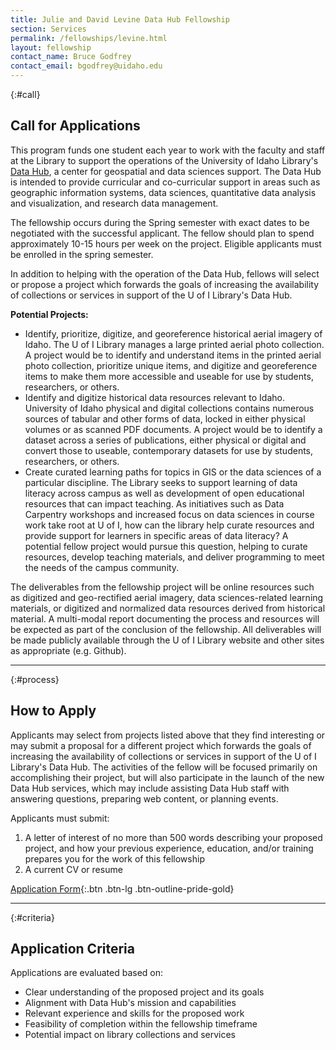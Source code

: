 ```yaml
---
title: Julie and David Levine Data Hub Fellowship
section: Services
permalink: /fellowships/levine.html
layout: fellowship
contact_name: Bruce Godfrey
contact_email: bgodfrey@uidaho.edu
---
```


{:#call}
## Call for Applications

This program funds one student each year to work with the faculty and staff at the Library to support the operations of the University of Idaho Library's [Data Hub](/datahub/), a center for geospatial and data sciences support. The Data Hub is intended to provide curricular and co-curricular support in areas such as geographic information systems, data sciences, quantitative data analysis and visualization, and research data management.

The fellowship occurs during the Spring semester with exact dates to be negotiated with the successful applicant. The fellow should plan to spend approximately 10-15 hours per week on the project. Eligible applicants must be enrolled in the spring semester.

In addition to helping with the operation of the Data Hub, fellows will select or propose a project which forwards the goals of increasing the availability of collections or services in support of the U of I Library's Data Hub.

**Potential Projects:**

- Identify, prioritize, digitize, and georeference historical aerial imagery of Idaho. The U of I Library manages a large printed aerial photo collection. A project would be to identify and understand items in the printed aerial photo collection, prioritize unique items, and digitize and georeference items to make them more accessible and useable for use by students, researchers, or others.
- Identify and digitize historical data resources relevant to Idaho. University of Idaho physical and digital collections contains numerous sources of tabular and other forms of data, locked in either physical volumes or as scanned PDF documents.  A project would be to identify a dataset across a series of publications, either physical or digital and convert those to useable, contemporary datasets for use by students, researchers, or others.
- Create curated learning paths for topics in GIS or the data sciences of a particular discipline. The Library seeks to support learning of data literacy across campus as well as development of open educational resources that can impact teaching. As initiatives such as Data Carpentry workshops and increased focus on data sciences in course work take root at U of I, how can the library help curate resources and provide support for learners in specific areas of data literacy? A potential fellow project would pursue this question, helping to curate resources, develop teaching materials, and deliver programming to meet the needs of the campus community.

The deliverables from the fellowship project will be online resources such as digitized and geo-rectified aerial imagery, data sciences-related learning materials, or digitized and normalized data resources derived from historical material. A multi-modal report documenting the process and resources will be expected as part of the conclusion of the fellowship. All deliverables will be made publicly available through the U of I Library website and other sites as appropriate (e.g. Github).

---

{:#process}
## How to Apply

Applicants may select from projects listed above that they find interesting or may submit a proposal for a different project which forwards the goals of increasing the availability of collections or services in support of the U of I Library's Data Hub. The activities of the fellow will be focused primarily on accomplishing their project, but will also participate in the launch of the new Data Hub services, which may include assisting Data Hub staff with answering questions, preparing web content, or planning events.

Applicants must submit:

1. A letter of interest of no more than 500 words describing your proposed project, and how your previous experience, education, and/or training prepares you for the work of this fellowship
2. A current CV or resume

[Application Form](https://uidaho.co1.qualtrics.com/jfe/form/SV_3eKC1sBFN3PvFNc){:.btn .btn-lg .btn-outline-pride-gold}

---

{:#criteria}
## Application Criteria

Applications are evaluated based on:

- Clear understanding of the proposed project and its goals
- Alignment with Data Hub's mission and capabilities  
- Relevant experience and skills for the proposed work
- Feasibility of completion within the fellowship timeframe
- Potential impact on library collections and services
